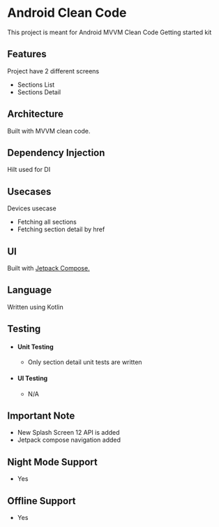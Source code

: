 # Android Clean Code 
This project is meant for Android MVVM Clean Code Getting started kit

## Features
Project have 2 different screens
- Sections List
- Sections Detail

## Architecture
Built with MVVM clean code.

## Dependency Injection
Hilt used for DI

## Usecases
Devices usecase
- Fetching all sections
- Fetching section detail by href
 
## UI 
Built with [Jetpack Compose.](https://developer.android.com/jetpack/compose)

## Language
Written using Kotlin

## Testing
- #### Unit Testing
  - Only section detail unit tests are written
- #### UI Testing
  - N/A

## Important Note
- New Splash Screen 12 API is added 
- Jetpack compose navigation added

## Night Mode Support
- Yes 
 
## Offline Support
- Yes 

